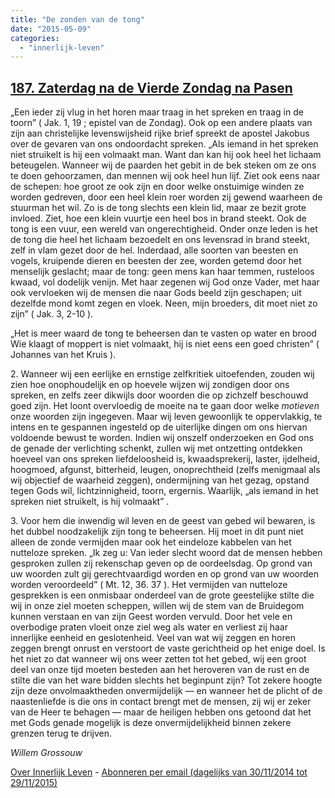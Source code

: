 ```yaml
---
title: "De zonden van de tong"
date: "2015-05-09"
categories: 
  - "innerlijk-leven"
---
```


## [187\. Zaterdag na de Vierde Zondag na Pasen](http://ift.tt/1DX3pja)

„Een ieder zij vlug in het horen maar traag in het spreken en traag in de toorn” ( Jak. 1, 19 ; epistel van de Zondag). Ook op een andere plaats van zijn aan christelijke levenswijsheid rijke brief spreekt de apostel Jakobus over de gevaren van ons ondoordacht spreken. „Als iemand in het spreken niet struikelt is hij een volmaakt man. Want dan kan hij ook heel het lichaam beteugelen. Wanneer wij de paarden het gebit in de bek steken om ze ons te doen gehoorzamen, dan mennen wij ook heel hun lijf. Ziet ook eens naar de schepen: hoe groot ze ook zijn en door welke onstuimige winden ze worden gedreven, door een heel klein roer worden zij gewend waarheen de stuurman het wil. Zo is de tong slechts een klein lid, maar ze bezit grote invloed. Ziet, hoe een klein vuurtje een heel bos in brand steekt. Ook de tong is een vuur, een wereld van ongerechtigheid. Onder onze leden is het de tong die heel het lichaam bezoedelt en ons levensrad in brand steekt, zelf in vlam gezet door de hel. Inderdaad, alle soorten van beesten en vogels, kruipende dieren en beesten der zee, worden getemd door het menselijk geslacht; maar de tong: geen mens kan haar temmen, rusteloos kwaad, vol dodelijk venijn. Met haar zegenen wij God onze Vader, met haar ook vervloeken wij de mensen die naar Gods beeld zijn geschapen; uit dezelfde mond komt zegen en vloek. Neen, mijn broeders, dit moet niet zo zijn” ( Jak. 3, 2-10 ).

„Het is meer waard de tong te beheersen dan te vasten op water en brood Wie klaagt of moppert is niet volmaakt, hij is niet eens een goed christen” ( Johannes van het Kruis ).

2\. Wanneer wij een eerlijke en ernstige zelfkritiek uitoefenden, zouden wij zien hoe onophoudelijk en op hoevele wijzen wij zondigen door ons spreken, en zelfs zeer dikwijls door woorden die op zichzelf beschouwd goed zijn. Het loont overvloedig de moeite na te gaan door welke _motieven_ onze woorden zijn ingegeven. Maar wij leven gewoonlijk te oppervlakkig, te intens en te gespannen ingesteld op de uiterlijke dingen om ons hiervan voldoende bewust te worden. Indien wij onszelf onderzoeken en God ons de genade der verlichting schenkt, zullen wij met ontzetting ontdekken hoeveel van ons spreken liefdeloosheid is, kwaadsprekerij, laster, ijdelheid, hoogmoed, afgunst, bitterheid, leugen, onoprechtheid (zelfs menigmaal als wij objectief de waarheid zeggen), ondermijning van het gezag, opstand tegen Gods wil, lichtzinnigheid, toorn, ergernis. Waarlijk, „als iemand in het spreken niet struikelt, is hij volmaakt” .

3\. Voor hem die inwendig wil leven en de geest van gebed wil bewaren, is het dubbel noodzakelijk zijn tong te beheersen. Hij moet in dit punt niet alleen de zonde vermijden maar ook het eindeloze kabbelen van het nutteloze spreken. „Ik zeg u: Van ieder slecht woord dat de mensen hebben gesproken zullen zij rekenschap geven op de oordeelsdag. Op grond van uw woorden zult gij gerechtvaardigd worden en op grond van uw woorden worden veroordeeld” ( Mt. 12, 36. 37 ). Het vermijden van nutteloze gesprekken is een onmisbaar onderdeel van de grote geestelijke stilte die wij in onze ziel moeten scheppen, willen wij de stem van de Bruidegom kunnen verstaan en van zijn Geest worden vervuld. Door het vele en overbodige praten vloeit onze ziel weg als water en verliest zij haar innerlijke eenheid en geslotenheid. Veel van wat wij zeggen en horen zeggen brengt onrust en verstoort de vaste gerichtheid op het enige doel. Is het niet zo dat wanneer wij ons weer zetten tot het gebed, wij een groot deel van onze tijd moeten besteden aan het heroveren van de rust en de stilte die van het ware bidden slechts het beginpunt zijn? Tot zekere hoogte zijn deze onvolmaaktheden onvermijdelijk — en wanneer het de plicht of de naastenliefde is die ons in contact brengt met de mensen, zij wij er zeker van de Heer te behagen — maar de heiligen hebben ons getoond dat het met Gods genade mogelijk is deze onvermijdelijkheid binnen zekere grenzen terug te drijven.

_Willem Grossouw_

[Over Innerlijk Leven](http://ift.tt/1y6X5mY) - [Abonneren per email (dagelijks van 30/11/2014 tot 29/11/2015)](http://eepurl.com/9P3DT)
